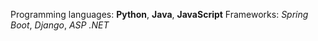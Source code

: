 Programming languages: **Python**, **Java**, **JavaScript**
Frameworks: _Spring Boot_, _Django_, _ASP .NET_
